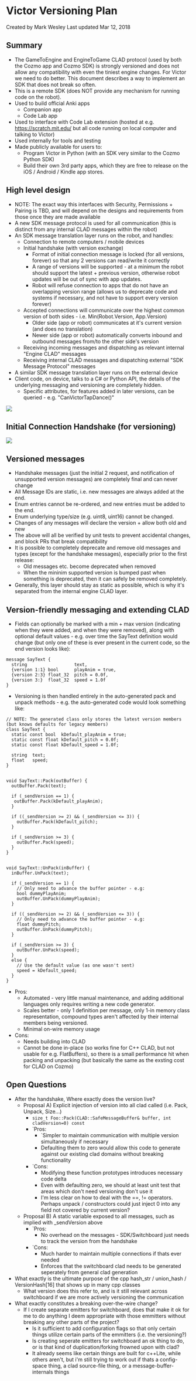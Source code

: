 # Victor Versioning Plan

Created by Mark Wesley Last updated Mar 12, 2018

## Summary
* The GameToEngine and EngineToGame CLAD protocol (used by both the Cozmo app and Cozmo SDK) is strongly versioned and does not allow any compatibility with even the tiniest engine changes. For Victor we need to do better. This document describes a way to implement an SDK that does not break so often.
* This is a remote SDK (does NOT provide any mechanism for running code on the robot).
* Used to build official Anki apps
    * Companion app
    * Code Lab app
* Used to interface with Code Lab extension (hosted at e.g. https://scratch.mit.edu/ but all code running on local computer and talking to Victor)
* Used internally for tools and testing
* Made publicly available for users to:
    * Program Victor in Python (with an SDK very similar to the Cozmo Python SDK)
    * Build their own 3rd party apps, which they are free to release on the iOS / Android / Kindle app stores.

## High level design
* NOTE: The exact way this interfaces with Security, Permissions + Pairing is TBD, and will depend on the designs and requirements from those once they are made available
* A new SDK message protocol is used for all communication (this is distinct from any internal CLAD messages within the robot)
* An SDK message translation layer runs on the robot, and handles:
    * Connection to remote computers / mobile devices
    * Initial handshake (with version exchange)
        * Format of initial connection message is locked (for all versions, forever) so that any 2 versions can read/write it correctly
        * A range of versions will be supported - at a minimum the robot should support the latest + previous version, otherwise robot updates will be out of sync with app updates.
        * Robot will refuse connection to apps that do not have an overlapping version range (allows us to deprecate code and systems if necessary, and not have to support every version forever)
    * Accepted connections will communicate over the highest common version of both sides - i.e. Min(Robot.Version, App.Version)
        * Older side (app or robot) communicates at it's current version (and does no translation)
        * Newer side (app or robot) automatically converts inbound and outbound messages from/to the other side's version
    * Receiving incoming messages and dispatching as relevant internal "Engine CLAD" messages
    * Receiving internal CLAD messages and dispatching external "SDK Message Protocol" messages
* A similar SDK message translation layer runs on the external device
* Client code, on device, talks to a C# or Python API, the details of the underlying messaging and versioning are completely hidden.
    * Specific attributes, for features added in later versions, can be queried - e.g. "CanVictorTapDance()"

![](VictorSDK_HighLevelOverview.png)


## Initial Connection Handshake (for versioning)

![](VictorSDKMessageLayer_Handshake.png)

## Versioned messages
* Handshake messages (just the initial 2 request, and notification of unsupported version messages) are completely final and can never change
* All Message IDs are static, i.e. new messages are always added at the end.
* Enum entries cannot be re-ordered, and new entries must be added to the end.
* Enum underlying type/size (e.g. uint8, uint16) cannot be changed.
* Changes of any messages will declare the version + allow both old and new
* The above will all be verified by unit tests to prevent accidental changes, and block PRs that break compatibility
* It is possible to completely deprecate and remove old messages and types (except for the handshake messages), especially prior to the first release:
    * Old messages etc. become deprecated when removed
    * When the mininim supported version is bumped past when something is deprecated, then it can safely be removed completely.
* Generally, this layer should stay as static as possible, which is why it's separated from the internal engine CLAD layer.

## Version-friendly messaging and extending CLAD


* Fields can optionally be marked with a min + max version (indicating when they were added, and when they were removed), along with optional default values - e.g. over time the SayText definition would change (but only one of these is ever present in the current code, so the end version looks like):

```
message SayText {
  string                  text,
  {version 1:1} bool      playAnim = true,
  {version 2:3} float_32  pitch = 0.0f,
  {version 3:}  float_32  speed = 1.0f
}
```

* Versioning is then handled entirely in the auto-generated pack and unpack methods - e.g. the auto-generated code would look something like:

```
// NOTE: The generated class only stores the latest version members (but knows defaults for legacy members)
class SayText {
  static const bool  kDefault_playAnim = true;
  static const float kDefault_pitch = 0.0f;
  static const float kDefault_speed = 1.0f;

  string  text;
  float   speed;
}


void SayText::Pack(outBuffer) {
  outBuffer.Pack(text);

  if (_sendVersion == 1) {
   outBuffer.Pack(kDefault_playAnim);
  }

  if ((_sendVersion >= 2) && (_sendVersion <= 3)) {
    outBuffer.Pack(kDefault_pitch);
  }

  if (_sendVersion >= 3) {
    outBuffer.Pack(speed);
  }
}


void SayText::UnPack(inBuffer) {
  inBuffer.UnPack(text);

  if (_sendVersion == 1) {
    // Only need to advance the buffer pointer - e.g:
    bool dummyPlayAnim;
    outBuffer.UnPack(dummyPlayAnim);
  }

  if ((_sendVersion >= 2) && (_sendVersion <= 3)) {
    // Only need to advance the buffer pointer - e.g:
    float dummyPitch;
    outBuffer.UnPack(dummyPitch);
  }

  if (_sendVersion >= 3) {
    outBuffer.UnPack(speed);
  } 
  else {
    // Use the default value (as one wasn't sent)
    speed = kDefault_speed;
  }
}
```

* Pros:
    * Automated - very little manual maintenance, and adding additional languages only requires writing a new code generator.
    * Scales better - only 1 definition per message, only 1-in memory class representation, compound types aren't affected by their internal members being versioned.
    * Minimal on-wire memory usage
* Cons:
    * Needs building into CLAD 
    * Cannot be done in-place (so works fine for C++ CLAD, but not usable for e.g. FlatBuffers), so there is a small performance hit when packing and unpacking (but basically the same as the exsting cost for CLAD on Cozmo)

## Open Questions
* After the handshake, Where exactly does the version live?
    * Proposal A) Explicit injection of version into all clad called (i.e. Pack, Unpack, Size...)
        * `size_t Foo::Pack(CLAD::SafeMessageBuffer& buffer, int cladVersion=0) const` 
        * `Pros:
            * `Simpler to maintain communication with multiple version simultaneously if necessary
            * Defaulting them to zero would allow this code to generate against our existing clad domains without breaking functionality
        * `Cons:
            * Modifying these function prototypes introduces necessary code delta
            * Even with defaulting zero, we should at least unit test that areas which don't need versioning don't use it
            * I'm less clear on how to deal with the ==, != operators.  Perhaps unpack / constructors could just inject 0 into any field not covered by current version?
    * Proposal B) A static variable exposed to all messages, such as implied with _sendVersion above
        * `Pros:
            * No overhead on the messages - SDK/Switchboard just needs to track the version from the handshake
        * `Cons:
            * Much harder to maintain multiple connections if thats ever needed
            * Enforces that the switchboard clad needs to be generated seperately from general clad generation
* What exactly is the ultimate purpose of the cpp hash_str / union_hash / VersionHash[16] that shows up in many cpp classes
    * What version does this refer to, and is it still relevant across switchboard if we are more actively versioning the communication
* What exactly constitutes a breaking over-the-wire change?
    * If I create separate emitters for switchboard, does that make it ok for me to do anything I deem appropriate with those emmitters without breaking any other parts of the project?
        * Is it sufficient to add configuration flags so that only certain things utilize certain parts of the emmitters (i.e. the versioning?)
        * Is creating seperate emitters for switchboard an ok thing to do, or is that kind of duplication/forking frowned upon with clad? 
        * It already seems like certain things are built for c++Lite, while others aren't, but i'm still trying to work out if thats a config-space thing, a clad source-file thing, or a message-buffer-internals things
